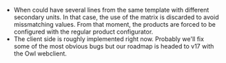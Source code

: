 - When could have several lines from the same template with different secondary units.
  In that case, the use of the matrix is discarded to avoid missmatching values. From
  that moment, the products are forced to be configured with the regular product
  configurator.
- The client side is roughly implemented right now. Probably we'll fix some of the
  most obvious bugs but our roadmap is headed to v17 with the Owl webclient.
